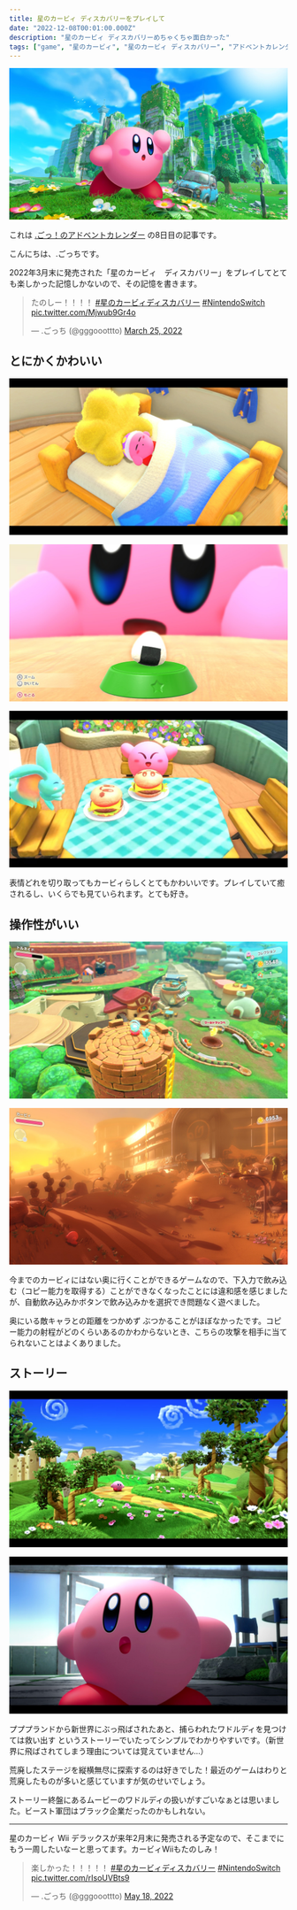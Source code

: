 ```yaml
---
title: 星のカービィ ディスカバリーをプレイして
date: "2022-12-08T00:01:00.000Z"
description: "星のカービィ ディスカバリーめちゃくちゃ面白かった"
tags: ["game", "星のカービィ", "星のカービィ ディスカバリー", "アドベントカレンダー"]
---
```


![kirby](./kirby.jpg)

これは [.ごっ！のアドベントカレンダー](https://adventar.org/calendars/8199) の8日目の記事です。

こんにちは、.ごっちです。

2022年3月末に発売された「星のカービィ　ディスカバリー」をプレイしてとても楽しかった記憶しかないので、その記憶を書きます。

<blockquote class="twitter-tweet"><p lang="ja" dir="ltr">たのしー！！！！ <a href="https://twitter.com/hashtag/%E6%98%9F%E3%81%AE%E3%82%AB%E3%83%BC%E3%83%93%E3%82%A3%E3%83%87%E3%82%A3%E3%82%B9%E3%82%AB%E3%83%90%E3%83%AA%E3%83%BC?src=hash&amp;ref_src=twsrc%5Etfw">#星のカービィディスカバリー</a> <a href="https://twitter.com/hashtag/NintendoSwitch?src=hash&amp;ref_src=twsrc%5Etfw">#NintendoSwitch</a> <a href="https://t.co/Mjwub9Gr4o">pic.twitter.com/Mjwub9Gr4o</a></p>&mdash; .ごっち (@gggooottto) <a href="https://twitter.com/gggooottto/status/1507351012264214528?ref_src=twsrc%5Etfw">March 25, 2022</a></blockquote>

## とにかくかわいい

![sleeping](./sleep.jpg)

![onigiri](./onigiri.jpg)

![hamberger](./hamberger.jpg)

表情どれを切り取ってもカービィらしくとてもかわいいです。プレイしていて癒されるし、いくらでも見ていられます。とても好き。

## 操作性がいい

![tower](./tower.jpg)

![desert](./desert.jpg)

今までのカービィにはない奥に行くことができるゲームなので、下入力で飲み込む（コピー能力を取得する）ことができなくなったことには違和感を感じましたが、自動飲み込みかボタンで飲み込みかを選択でき問題なく遊べました。

奥にいる敵キャラとの距離をつかめず ぶつかることがほぼなかったです。コピー能力の射程がどのくらいあるのかわからないとき、こちらの攻撃を相手に当てられないことはよくありました。

## ストーリー

![pupupu](./pupupu.jpg)

![discovery](./discovery.jpg)

プププランドから新世界にぶっ飛ばされたあと、捕らわれたワドルディを見つけては救い出す というストーリーでいたってシンプルでわかりやすいです。（新世界に飛ばされてしまう理由については覚えていません...）

荒廃したステージを縦横無尽に探索するのは好きでした！最近のゲームはわりと荒廃したものが多いと感じていますが気のせいでしょう。

ストーリー終盤にあるムービーのワドルディの扱いがすごいなぁとは思いました。ビースト軍団はブラック企業だったのかもしれない。

---

星のカービィ Wii デラックスが来年2月末に発売される予定なので、そこまでにもう一周したいなーと思ってます。カービィWiiもたのしみ！

<blockquote class="twitter-tweet"><p lang="ja" dir="ltr">楽しかった！！！！！ <a href="https://twitter.com/hashtag/%E6%98%9F%E3%81%AE%E3%82%AB%E3%83%BC%E3%83%93%E3%82%A3%E3%83%87%E3%82%A3%E3%82%B9%E3%82%AB%E3%83%90%E3%83%AA%E3%83%BC?src=hash&amp;ref_src=twsrc%5Etfw">#星のカービィディスカバリー</a> <a href="https://twitter.com/hashtag/NintendoSwitch?src=hash&amp;ref_src=twsrc%5Etfw">#NintendoSwitch</a> <a href="https://t.co/rIsoUVBts9">pic.twitter.com/rIsoUVBts9</a></p>&mdash; .ごっち (@gggooottto) <a href="https://twitter.com/gggooottto/status/1526871756073381888?ref_src=twsrc%5Etfw">May 18, 2022</a></blockquote>
